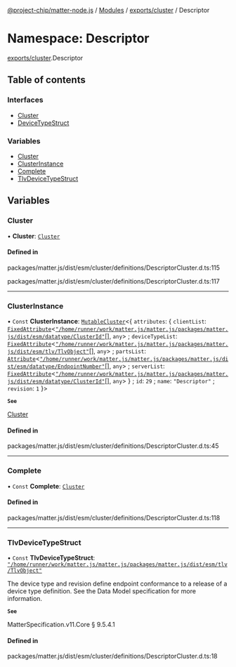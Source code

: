 [@project-chip/matter-node.js](../README.md) / [Modules](../modules.md) / [exports/cluster](exports_cluster.md) / Descriptor

# Namespace: Descriptor

[exports/cluster](exports_cluster.md).Descriptor

## Table of contents

### Interfaces

- [Cluster](../interfaces/exports_cluster.Descriptor.Cluster.md)
- [DeviceTypeStruct](../interfaces/exports_cluster.Descriptor.DeviceTypeStruct.md)

### Variables

- [Cluster](exports_cluster.Descriptor.md#cluster)
- [ClusterInstance](exports_cluster.Descriptor.md#clusterinstance)
- [Complete](exports_cluster.Descriptor.md#complete)
- [TlvDeviceTypeStruct](exports_cluster.Descriptor.md#tlvdevicetypestruct)

## Variables

### Cluster

• **Cluster**: [`Cluster`](../interfaces/exports_cluster.Descriptor.Cluster.md)

#### Defined in

packages/matter.js/dist/esm/cluster/definitions/DescriptorCluster.d.ts:115

packages/matter.js/dist/esm/cluster/definitions/DescriptorCluster.d.ts:117

___

### ClusterInstance

• `Const` **ClusterInstance**: [`MutableCluster`](../interfaces/exports_cluster.MutableCluster-1.md)\<\{ `attributes`: \{ `clientList`: [`FixedAttribute`](../interfaces/exports_cluster.FixedAttribute.md)\<[`"/home/runner/work/matter.js/matter.js/packages/matter.js/dist/esm/datatype/ClusterId"`](exports_cluster._internal_.__home_runner_work_matter_js_matter_js_packages_matter_js_dist_esm_datatype_ClusterId_.md)[], `any`\> ; `deviceTypeList`: [`FixedAttribute`](../interfaces/exports_cluster.FixedAttribute.md)\<[`"/home/runner/work/matter.js/matter.js/packages/matter.js/dist/esm/tlv/TlvObject"`](exports_certificate._internal_.__home_runner_work_matter_js_matter_js_packages_matter_js_dist_esm_tlv_TlvObject_.md)[], `any`\> ; `partsList`: [`Attribute`](../interfaces/exports_cluster.Attribute.md)\<[`"/home/runner/work/matter.js/matter.js/packages/matter.js/dist/esm/datatype/EndpointNumber"`](exports_cluster._internal_.__home_runner_work_matter_js_matter_js_packages_matter_js_dist_esm_datatype_EndpointNumber_.md)[], `any`\> ; `serverList`: [`FixedAttribute`](../interfaces/exports_cluster.FixedAttribute.md)\<[`"/home/runner/work/matter.js/matter.js/packages/matter.js/dist/esm/datatype/ClusterId"`](exports_cluster._internal_.__home_runner_work_matter_js_matter_js_packages_matter_js_dist_esm_datatype_ClusterId_.md)[], `any`\>  } ; `id`: ``29`` ; `name`: ``"Descriptor"`` ; `revision`: ``1``  }\>

**`See`**

[Cluster](exports_cluster.Descriptor.md#cluster)

#### Defined in

packages/matter.js/dist/esm/cluster/definitions/DescriptorCluster.d.ts:45

___

### Complete

• `Const` **Complete**: [`Cluster`](../interfaces/exports_cluster.Descriptor.Cluster.md)

#### Defined in

packages/matter.js/dist/esm/cluster/definitions/DescriptorCluster.d.ts:118

___

### TlvDeviceTypeStruct

• `Const` **TlvDeviceTypeStruct**: [`"/home/runner/work/matter.js/matter.js/packages/matter.js/dist/esm/tlv/TlvObject"`](exports_certificate._internal_.__home_runner_work_matter_js_matter_js_packages_matter_js_dist_esm_tlv_TlvObject_.md)

The device type and revision define endpoint conformance to a release of a device type definition. See the Data
Model specification for more information.

**`See`**

MatterSpecification.v11.Core § 9.5.4.1

#### Defined in

packages/matter.js/dist/esm/cluster/definitions/DescriptorCluster.d.ts:18
